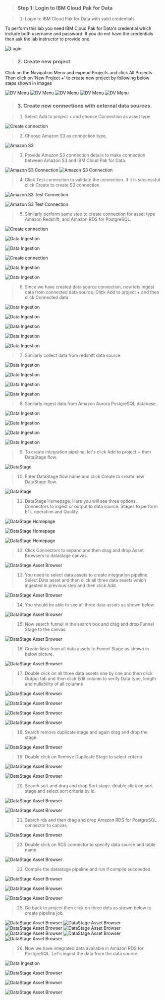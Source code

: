 > ### Step 1: Login to IBM Cloud Pak for Data

> 1. Login to IBM Cloud Pak for Data with valid credentials

To perform this lab you need IBM Cloud Pak for Data's credential which include both username and password. If you do not have the credentials then ask the lab instructor to provide one.

![Login](/images/login.png)

> ### 2. Create new project

Click on the Navigation Menu and expend Projects and click All Projects. Then click on ‘New Project +’ to create new project by following below steps shown in images

![DV Menu](/images/project-1.png)
![DV Menu](/images/project-2.png)
![DV Menu](/images/project-3.png)
![DV Menu](/images/project-4.png)
![DV Menu](/images/project-5.png)

> ### 3. Create new connections with external data sources.

> 1. Select Add to project + and choose Connection as asset type

![Create connection](/images/create_connection.png)

> 2. Choose Amazon S3 as connection type.

![Amazon S3](/images/create_connection_2.png)

> 3. Provide Amazon S3 connection details to make connection between Amazon S3 and IBM Cloud Pak for Data.

![Amazon S3 Connection](/images/amazon_s3_connection_details.png)
![Amazon S3 Connection](/images/add_connection_catalog_6.png)

> 4. Click Test connection to validate the connection. If it is successful click Create to create S3 connection.

![Amazon S3 Test Connection](/images/test_connection.png)

![Amazon S3 Test Connection](/images/s3_test_connection_success.png)

> 5. Similarly perform same step to create connection for asset type Amazon Redshift, and Amazon RDS for PostgreSQL.

![Create connection](/images/create_connection.png)

![Data Ingestion](/images/redshift_connection_page.png)

![Data Ingestion](/images/redshift_connection_1.png)

![Create connection](/images/create_connection.png)

![Data Ingestion](/images/aurora_connection_page.png)

![Data Ingestion](/images/aurora_connection.png)

> 6. Since we have created data source connection, now lets ingest data from connected data source. Click Add to project + and then click Connected data

![Data Ingestion](/images/choose_asset_type.png)

![Data Ingestion](/images/select_data_source.png)

![Data Ingestion](/images/select_connection_source_s3.png)

![Data Ingestion](/images/select_connection_source_s3_1.png)

![Data Ingestion](/images/s3_data_asset_in_project.png)

> 7. Similarly collect data from redshift data source

![Data Ingestion](/images/choose_asset_type.png)

![Data Ingestion](/images/redshift_asset_discovery.png)

![Data Ingestion](/images/redshift_asset_discovery_1.png)

![Data Ingestion](/images/redshift_asset_discovery_2.png)

> 8. Similarly ingest data from Amazon Aurora PostgreSQL database.

![Data Ingestion](/images/choose_asset_type.png)

![Data Ingestion](/images/aurora_select_connection_source.png)

![Data Ingestion](/images/aurora_connected_data_asset.png)

![Data Ingestion](/images/aurora_connected_data_asset_1.png)


> 9. To create integration pipeline, let's click Add to project + then DataStage flow.

![DataStage](/images/datastage.png)

> 10. Enter DataStage flow name and click Create to create new DataStage flow.

![DataStage](/images/datastage_flow_1.png)

> 11. DataStage Homepage. Here you will see three options. Connectors to ingest or output to data source. Stages to perform ETL operation and Quality.

![DataStage Homepage](/images/datastage_4.png)

![DataStage Homepage](/images/datastage_5.png)

![DataStage Homepage](/images/datastage_6.png)

> 12. Click Connectors to expand and then drag and drop Asset Browsers to datastage canvas.

![DataStage Asset Browser](/images/datastage_7.png)

> 13. You need to select data assets to create integration pipeline. Select Data asset and then click all three data assets which ingested in previous step and then click Add.

![DataStage Asset Browser](/images/browse_asset.png)

> 14. You should be able to see all three data assets as shown below.

![DataStage Asset Browser](/images/browse_asset_1.png)

> 15. Now search funnel in the search box and drag and drop Funnel Stage to the canvas.

![DataStage Asset Browser](/images/funnel.png)

> 16. Create links from all data assets to Funnel Stage as shown in below picture.

![DataStage Asset Browser](/images/funnel_1.png)

> 17. Double click on all three data assets one by one and then click Output tab and then click Edit column to verify Data type, length and nullability of all columns

![DataStage Asset Browser](/images/datastage_asset.png)

![DataStage Asset Browser](/images/s3_type.png)

![DataStage Asset Browser](/images/redshift_type.png)

![DataStage Asset Browser](/images/aurora_type.png)

> 18. Search remove duplicate stage and again drag and drop the stage.

![DataStage Asset Browser](/images/remove_duplicate_stage.png)

> 19. Double click on Remove Duplicate Stage to select criteria


![DataStage Asset Browser](/images/remove_duplicate_by_id.png)

![DataStage Asset Browser](/images/remove_duplicate_by.png)

> 20. Search sort and drag and drop Sort stage. double click on sort
stage and select sort criteria by id.

![DataStage Asset Browser](/images/sort_by_criteria.png)

![DataStage Asset Browser](/images/sort_by.png)

> 21. Search rds and then drag and drop Amazon RDS for PostgreSQL connector to canvas.

![DataStage Asset Browser](/images/datastage_output_1.png)

> 22. Double click on RDS connector to specify data source and table name

![DataStage Asset Browser](/images/datastage_output_2.png)

> 23. Compile the datastage pipeline and run if compile succeeded.

![DataStage Asset Browser](/images/compile.png)

![DataStage Asset Browser](/images/compile_success.png)

![DataStage Asset Browser](/images/run_success.png)

> 25. Go back to project then click on three dots as shown below to create pipeline job.

![DataStage Asset Browser](/images/datastage_create_job.png)
![DataStage Asset Browser](/images/datastage_create_job_1.png)
![DataStage Asset Browser](/images/datastage_create_job_2.png)
![DataStage Asset Browser](/images/datastage_create_job_3.png)
![DataStage Asset Browser](/images/datastage_create_job_4.png)
![DataStage Asset Browser](/images/datastage_create_job_5.png)
![DataStage Asset Browser](/images/datastage_create_job_6.png)

> 26. Now we have integrated data available in Amazon RDS for PostgreSQL. Let's ingest the data from the data source

![Data Ingestion](/images/choose_asset_type.png)

![DataStage Asset Browser](/images/integrated_table.png)

![DataStage Asset Browser](/images/integrated_table_1.png)

![DataStage Asset Browser](/images/integrated_table_2.png)
